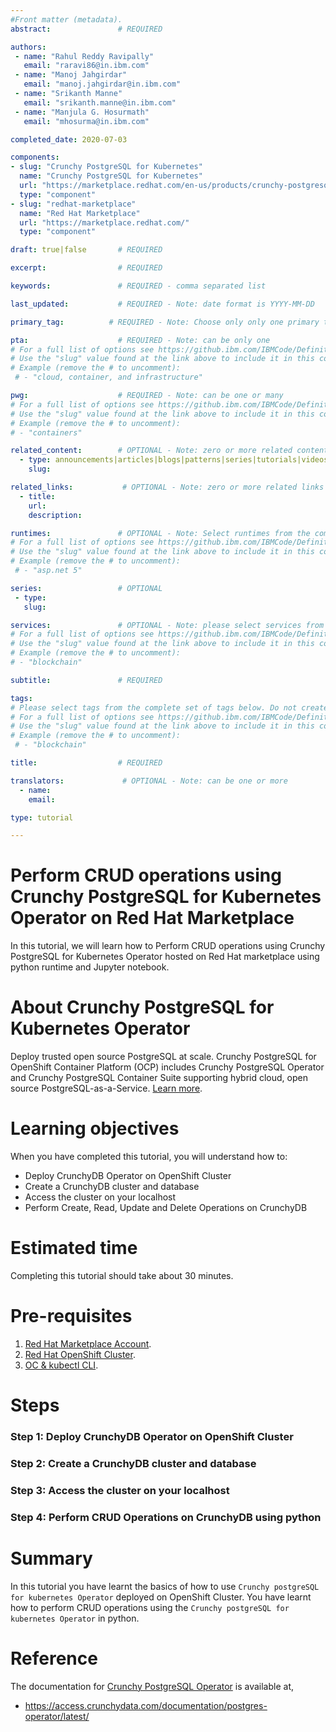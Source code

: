 ```yaml
---
#Front matter (metadata).
abstract:               # REQUIRED

authors:
 - name: "Rahul Reddy Ravipally"
   email: "raravi86@in.ibm.com"
 - name: "Manoj Jahgirdar"
   email: "manoj.jahgirdar@in.ibm.com"
 - name: "Srikanth Manne"
   email: "srikanth.manne@in.ibm.com"
 - name: "Manjula G. Hosurmath"
   email: "mhosurma@in.ibm.com"

completed_date: 2020-07-03

components:
- slug: "Crunchy PostgreSQL for Kubernetes"
  name: "Crunchy PostgreSQL for Kubernetes"
  url: "https://marketplace.redhat.com/en-us/products/crunchy-postgresql-for-kubernetes"
  type: "component"
- slug: "redhat-marketplace"
  name: "Red Hat Marketplace"
  url: "https://marketplace.redhat.com/"
  type: "component"

draft: true|false       # REQUIRED

excerpt:                # REQUIRED

keywords:               # REQUIRED - comma separated list

last_updated:           # REQUIRED - Note: date format is YYYY-MM-DD

primary_tag:          # REQUIRED - Note: Choose only only one primary tag. Multiple primary tags will result in automation failure. Additional non-primary tags can be added below.

pta:                    # REQUIRED - Note: can be only one
# For a full list of options see https://github.ibm.com/IBMCode/Definitions/blob/master/primary-technology-area.yml
# Use the "slug" value found at the link above to include it in this content.
# Example (remove the # to uncomment):
 # - "cloud, container, and infrastructure"

pwg:                    # REQUIRED - Note: can be one or many
# For a full list of options see https://github.ibm.com/IBMCode/Definitions/blob/master/portfolio-working-group.yml
# Use the "slug" value found at the link above to include it in this content.
# Example (remove the # to uncomment):
# - "containers"

related_content:        # OPTIONAL - Note: zero or more related content
  - type: announcements|articles|blogs|patterns|series|tutorials|videos
    slug:

related_links:           # OPTIONAL - Note: zero or more related links
  - title:
    url:
    description:

runtimes:               # OPTIONAL - Note: Select runtimes from the complete set of runtimes below. Do not create new runtimes. Only use runtimes specifically in use by your content.
# For a full list of options see https://github.ibm.com/IBMCode/Definitions/blob/master/runtimes.yml
# Use the "slug" value found at the link above to include it in this content.
# Example (remove the # to uncomment):
 # - "asp.net 5"

series:                 # OPTIONAL
 - type:
   slug:

services:               # OPTIONAL - Note: please select services from the complete set of services below. Do not create new services. Only use services specifically in use by your content.
# For a full list of options see https://github.ibm.com/IBMCode/Definitions/blob/master/services.yml
# Use the "slug" value found at the link above to include it in this content.
# Example (remove the # to uncomment):
# - "blockchain"

subtitle:               # REQUIRED

tags:
# Please select tags from the complete set of tags below. Do not create new tags. Only use tags specifically targeted for your content. If your content could match all tags (for example cloud, hybrid, and on-prem) then do not tag it with those tags. Less is more.
# For a full list of options see https://github.ibm.com/IBMCode/Definitions/blob/master/tags.yml
# Use the "slug" value found at the link above to include it in this content.
# Example (remove the # to uncomment):
 # - "blockchain"

title:                  # REQUIRED

translators:             # OPTIONAL - Note: can be one or more
  - name:
    email:

type: tutorial

---
```


# Perform CRUD operations using Crunchy PostgreSQL for Kubernetes Operator on Red Hat Marketplace

In this tutorial, we will learn how to Perform CRUD operations using Crunchy PostgreSQL for Kubernetes Operator hosted on Red Hat marketplace using python runtime and Jupyter notebook.

# About Crunchy PostgreSQL for Kubernetes Operator

Deploy trusted open source PostgreSQL at scale. Crunchy PostgreSQL for OpenShift Container Platform (OCP) includes Crunchy PostgreSQL Operator and Crunchy PostgreSQL Container Suite supporting hybrid cloud, open source PostgreSQL-as-a-Service. [Learn more](https://marketplace.redhat.com/en-us/products/crunchy-postgresql-for-kubernetes).

# Learning objectives

When you have completed this tutorial, you will understand how to:

* Deploy CrunchyDB Operator on OpenShift Cluster
* Create a CrunchyDB cluster and database
* Access the cluster on your localhost
* Perform Create, Read, Update and Delete Operations on CrunchyDB

# Estimated time

Completing this tutorial should take about 30 minutes.

# Pre-requisites

1. [Red Hat Marketplace Account](https://marketplace.redhat.com/en-us/registration/om).
2. [Red Hat OpenShift Cluster](https://cloud.ibm.com/kubernetes/catalog/create?platformType=openshift). 
3. [OC & kubectl CLI](https://docs.openshift.com/container-platform/3.6/cli_reference/get_started_cli.html).

# Steps

### Step 1: Deploy CrunchyDB Operator on OpenShift Cluster
### Step 2: Create a CrunchyDB cluster and database
### Step 3: Access the cluster on your localhost
### Step 4: Perform CRUD Operations on CrunchyDB using python


# Summary

In this tutorial you have learnt the basics of how to use `Crunchy postgreSQL for kubernetes Operator` deployed on OpenShift Cluster. You have learnt how to perform CRUD operations using the `Crunchy postgreSQL for kubernetes Operator` in python.

# Reference

The documentation for [Crunchy PostgreSQL Operator](https://access.crunchydata.com/) is available at,

  - https://access.crunchydata.com/documentation/postgres-operator/latest/

